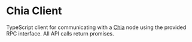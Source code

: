 # Chia Client

TypeScript client for communicating with a [Chia](https://www.chia.net/) node using the provided RPC interface. All API calls return promises.

